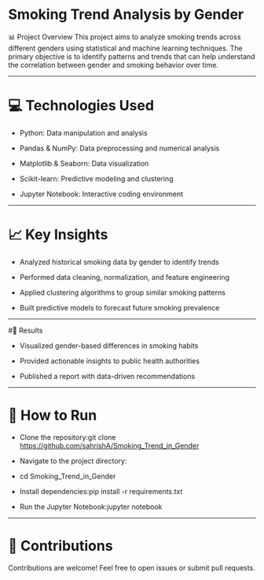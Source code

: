 
# Smoking Trend Analysis by Gender
📊 Project Overview
This project aims to analyze smoking trends across different genders using statistical and machine learning techniques. The primary objective is to identify patterns and trends that can help understand the correlation between gender and smoking behavior over time.

---
# 💻 Technologies Used
- Python: Data manipulation and analysis

- Pandas & NumPy: Data preprocessing and numerical analysis

- Matplotlib & Seaborn: Data visualization

- Scikit-learn: Predictive modeling and clustering

- Jupyter Notebook: Interactive coding environment

---
# 📈 Key Insights
- Analyzed historical smoking data by gender to identify trends

- Performed data cleaning, normalization, and feature engineering

- Applied clustering algorithms to group similar smoking patterns

- Built predictive models to forecast future smoking prevalence
  
---
#📝 Results
- Visualized gender-based differences in smoking habits

- Provided actionable insights to public health authorities

- Published a report with data-driven recommendations

---
# 🚀 How to Run
- Clone the repository:git clone https://github.com/sahrishA/Smoking_Trend_in_Gender

- Navigate to the project directory:
- cd Smoking_Trend_in_Gender

- Install dependencies:pip install -r requirements.txt

- Run the Jupyter Notebook:jupyter notebook

---
# 🌟 Contributions
Contributions are welcome! Feel free to open issues or submit pull requests.
